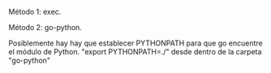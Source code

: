 Método 1: exec.

Método 2: go-python.

Posiblemente hay hay que establecer PYTHONPATH para que go encuentre el módulo de Python.
"export PYTHONPATH=./" desde dentro de la carpeta "go-python"